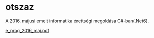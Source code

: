 # otszaz
A 2016. májusi emelt informatika érettségi megoldása C#-ban(.Net6).

[e_prog_2016_maj.pdf](https://github.com/bendihu/otszaz/files/8008365/e_prog_2016_maj.pdf)
